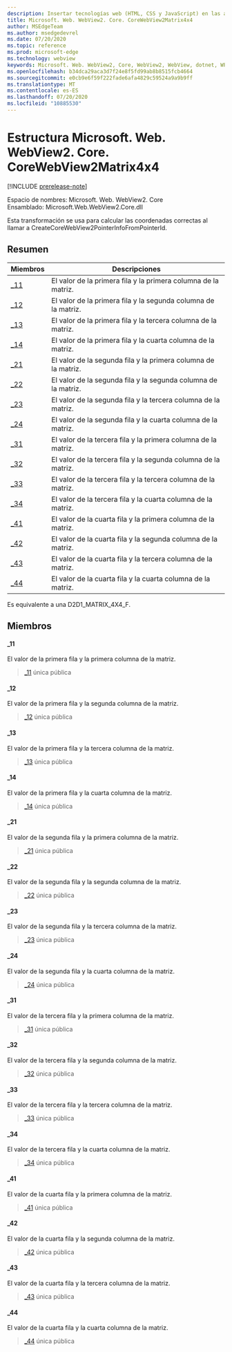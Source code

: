 ```yaml
---
description: Insertar tecnologías web (HTML, CSS y JavaScript) en las aplicaciones nativas con el control Microsoft Edge WebView2
title: Microsoft. Web. WebView2. Core. CoreWebView2Matrix4x4
author: MSEdgeTeam
ms.author: msedgedevrel
ms.date: 07/20/2020
ms.topic: reference
ms.prod: microsoft-edge
ms.technology: webview
keywords: Microsoft. Web. WebView2, Core, WebView2, WebView, dotnet, WPF, WinForms, App, Edge, CoreWebView2, CoreWebView2Controller, control de explorador, Edge HTML, Microsoft. Web. WebView2. Core. CoreWebView2Matrix4x4
ms.openlocfilehash: b34dca29aca3d7f24e8f5fd99ab8b8515fcb4664
ms.sourcegitcommit: e0cb9e6f59f222fade6afa4829c59524a9a9b9ff
ms.translationtype: MT
ms.contentlocale: es-ES
ms.lasthandoff: 07/20/2020
ms.locfileid: "10885530"
---
```

# Estructura Microsoft. Web. WebView2. Core. CoreWebView2Matrix4x4 

[!INCLUDE [prerelease-note](../../includes/prerelease-note.md)]

Espacio de nombres: Microsoft. Web. WebView2. Core \
Ensamblado: Microsoft.Web.WebView2.Core.dll

Esta transformación se usa para calcular las coordenadas correctas al llamar a CreateCoreWebView2PointerInfoFromPointerId.

## Resumen

 Miembros                        | Descripciones
--------------------------------|---------------------------------------------
[_11](#_11) | El valor de la primera fila y la primera columna de la matriz.
[_12](#_12) | El valor de la primera fila y la segunda columna de la matriz.
[_13](#_13) | El valor de la primera fila y la tercera columna de la matriz.
[_14](#_14) | El valor de la primera fila y la cuarta columna de la matriz.
[_21](#_21) | El valor de la segunda fila y la primera columna de la matriz.
[_22](#_22) | El valor de la segunda fila y la segunda columna de la matriz.
[_23](#_23) | El valor de la segunda fila y la tercera columna de la matriz.
[_24](#_24) | El valor de la segunda fila y la cuarta columna de la matriz.
[_31](#_31) | El valor de la tercera fila y la primera columna de la matriz.
[_32](#_32) | El valor de la tercera fila y la segunda columna de la matriz.
[_33](#_33) | El valor de la tercera fila y la tercera columna de la matriz.
[_34](#_34) | El valor de la tercera fila y la cuarta columna de la matriz.
[_41](#_41) | El valor de la cuarta fila y la primera columna de la matriz.
[_42](#_42) | El valor de la cuarta fila y la segunda columna de la matriz.
[_43](#_43) | El valor de la cuarta fila y la tercera columna de la matriz.
[_44](#_44) | El valor de la cuarta fila y la cuarta columna de la matriz.

Es equivalente a una D2D1_MATRIX_4X4_F.

## Miembros

#### _11 

El valor de la primera fila y la primera columna de la matriz.

> [_11](#_11) única pública

#### _12 

El valor de la primera fila y la segunda columna de la matriz.

> [_12](#_12) única pública

#### _13 

El valor de la primera fila y la tercera columna de la matriz.

> [_13](#_13) única pública

#### _14 

El valor de la primera fila y la cuarta columna de la matriz.

> [_14](#_14) única pública

#### _21 

El valor de la segunda fila y la primera columna de la matriz.

> [_21](#_21) única pública

#### _22 

El valor de la segunda fila y la segunda columna de la matriz.

> [_22](#_22) única pública

#### _23 

El valor de la segunda fila y la tercera columna de la matriz.

> [_23](#_23) única pública

#### _24 

El valor de la segunda fila y la cuarta columna de la matriz.

> [_24](#_24) única pública

#### _31 

El valor de la tercera fila y la primera columna de la matriz.

> [_31](#_31) única pública

#### _32 

El valor de la tercera fila y la segunda columna de la matriz.

> [_32](#_32) única pública

#### _33 

El valor de la tercera fila y la tercera columna de la matriz.

> [_33](#_33) única pública

#### _34 

El valor de la tercera fila y la cuarta columna de la matriz.

> [_34](#_34) única pública

#### _41 

El valor de la cuarta fila y la primera columna de la matriz.

> [_41](#_41) única pública

#### _42 

El valor de la cuarta fila y la segunda columna de la matriz.

> [_42](#_42) única pública

#### _43 

El valor de la cuarta fila y la tercera columna de la matriz.

> [_43](#_43) única pública

#### _44 

El valor de la cuarta fila y la cuarta columna de la matriz.

> [_44](#_44) única pública

